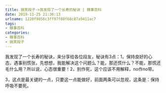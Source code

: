```yaml
---
title: 搞笑段子->我发现了一个长寿的秘诀 | 糗事百科
date: 2019-11-25 21:36:13
urlname: 1220f9856c3ff97f08f68c87a9411ac7
tags: 
- 糗事百科
categories:
- 糗事百科
- 搞笑段子
---
```

我发现了一个长寿的秘诀，来分享给各位段友，秘诀有3点：1，保持良好的心态，遇事别慌张，先想想，我能解决这个问题么？能，那还慌什么？不能，那慌还毛什么用？所以说，心态很重要！2，别作死，这个应该不用解释，no作no带。

3，这点是最关键的一点，只要这一点能做好，前面两条可以忽视，这条是：保持呼吸不要死。


